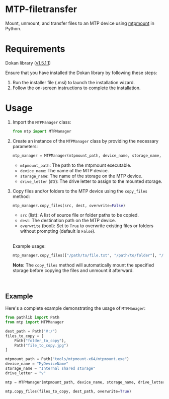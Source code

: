 # MTP-filetransfer
Mount, unmount, and transfer files to an MTP device using [mtpmount](https://github.com/hst125fan/mtpmount) in Python.

# Requirements
Dokan library ([v1.5.1.1](https://github.com/dokan-dev/dokany/releases/tag/v1.5.1.1000))

Ensure that you have installed the Dokan library by following these steps:
1. Run the installer file (.msi) to launch the installation wizard.
2. Follow the on-screen instructions to complete the installation.

# Usage

1. Import the `MTPManager` class:
    ```python
    from mtp import MTPManager
    ```

2. Create an instance of the `MTPManager` class by providing the necessary parameters:
    ```python
    mtp_manager = MTPManager(mtpmount_path, device_name, storage_name, drive_letter)
    ```
    - `mtpmount_path`: The path to the mtpmount executable.
    - `device_name`: The name of the MTP device.
    - `storage_name`: The name of the storage on the MTP device.
    - `drive_letter` (str): The drive letter to assign to the mounted storage.

3. Copy files and/or folders to the MTP device using the `copy_files` method:
    ```python
    mtp_manager.copy_files(src, dest, overwrite=False)
    ```
    - `src` (list): A list of source file or folder paths to be copied.
    - `dest`: The destination path on the MTP device.
    - `overwrite` (bool): Set to `True` to overwrite existing files or folders without prompting (default is `False`).

    <br>

    Example usage:
    ```python
    mtp_manager.copy_files(["/path/to/file.txt", "/path/to/folder"], "/destination/path", overwrite=True)
    ```

    **Note:** The `copy_files` method will automatically mount the specified storage before copying the files and unmount it afterward.

<br>

## Example

Here's a complete example demonstrating the usage of `MTPManager`:

```python
from pathlib import Path
from mtp import MTPManager

dest_path = Path("V:/")
files_to_copy = [
    Path("folder_to_copy"),
    Path("file_to_copy.jpg")
]

mtpmount_path = Path("tools/mtpmount-x64/mtpmount.exe")
device_name = "MyDeviceName"
storage_name = "Internal shared storage"
drive_letter = "v"

mtp = MTPManager(mtpmount_path, device_name, storage_name, drive_letter)

mtp.copy_files(files_to_copy, dest_path, overwrite=True)
```
